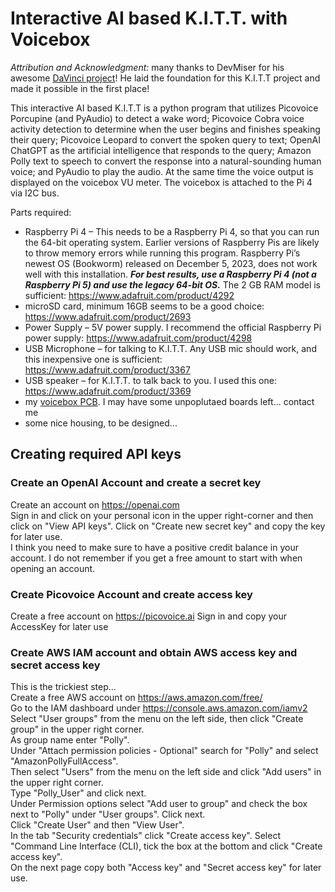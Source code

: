 # Interactive AI based K.I.T.T. with Voicebox

*Attribution and Acknowledgment:* many thanks to DevMiser for his awesome [DaVinci project](https://github.com/DevMiser/DaVinci)! He laid the foundation for this K.I.T.T project and made it possible in the first place!

This interactive AI based K.I.T.T is a python program that utilizes Picovoice Porcupine (and PyAudio) to detect a wake word; Picovoice Cobra voice activity detection to determine when the user begins and finishes speaking their query; Picovoice Leopard to convert the spoken query to text; OpenAI ChatGPT as the artificial intelligence that responds to the query; Amazon Polly text to speech to convert the response into a natural-sounding human voice; and PyAudio to play the audio. At the same time the voice output is displayed on the voicebox VU meter. The voicebox is attached to the Pi 4 via I2C bus.

Parts required:
- Raspberry Pi 4 – This needs to be a Raspberry Pi 4, so that you can run the 64-bit operating system. Earlier versions of Raspberry Pis are likely to throw memory errors while running this program. Raspberry Pi’s newest OS (Bookworm) released on December 5, 2023, does not work well with this installation. ***For best results, use a Raspberry Pi 4 (not a Raspberry Pi 5) and use the legacy 64-bit OS.*** The 2 GB RAM model is sufficient: https://www.adafruit.com/product/4292
- microSD card, minimum 16GB seems to be a good choice: https://www.adafruit.com/product/2693
- Power Supply – 5V power supply. I recommend the official Raspberry Pi power supply: https://www.adafruit.com/product/4298
- USB Microphone – for talking to K.I.T.T. Any USB mic should work, and this inexpensive one is sufficient: https://www.adafruit.com/product/3367
- USB speaker – for K.I.T.T. to talk back to you. I used this one: https://www.adafruit.com/product/3369
- my [voicebox PCB](voicebox_pcb). I may have some unpoplutaed boards left... contact me
- some nice housing, to be designed...

## Creating required API keys
### Create an OpenAI Account and create a secret key
Create an account on https://openai.com  
Sign in and click on your personal icon in the upper right-corner and then click on "View API keys". Click on "Create new secret key" and copy the key for later use.  
I think you need to make sure to have a positive credit balance in your account. I do not remember if you get a free amount to start with when opening an account.

### Create Picovoice Account and create access key
Create a free account on https://picovoice.ai
Sign in and copy your AccessKey for later use

### Create AWS IAM account and obtain AWS access key and secret access key
This is the trickiest step...  
Create a free AWS account on https://aws.amazon.com/free/  
Go to the IAM dashboard under https://console.aws.amazon.com/iamv2  
Select "User groups" from the menu on the left side, then click "Create group" in the upper right corner.  
As group name enter "Polly".  
Under "Attach permission policies - Optional" search for "Polly" and select "AmazonPollyFullAccess".  
Then select "Users" from the menu on the left side and click "Add users" in the upper right corner.  
Type "Polly_User" and click next.  
Under Permission options select "Add user to group" and check the box next to "Polly" under "User groups". Click next.  
Click "Create User" and then "View User".  
In the tab "Security credentials" click "Create access key". Select "Command Line Interface (CLI), tick the box at the bottom and click "Create access key".  
On the next page copy both "Access key" and "Secret access key" for later use.
